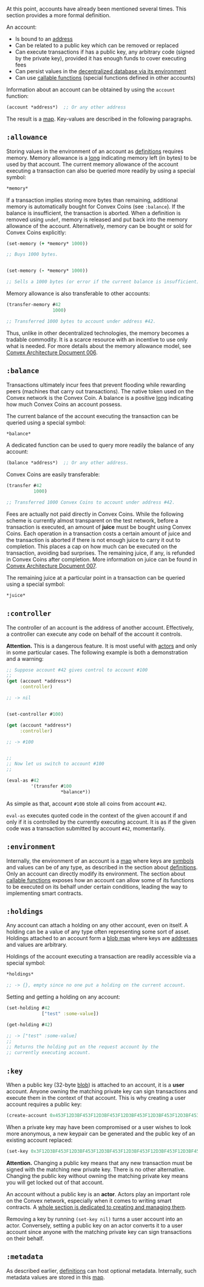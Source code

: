At this point, accounts have already been mentioned several times. This section provides a more formal definition.

An account:

- Is bound to an [address](/cvm/data-types/address)
- Can be related to a public key which can be removed or replaced
- Can execute transactions if has a public key, any arbitrary code (signed by the private key), provided it has enough funds to cover executing fees
- Can persist values in the [decentralized database via its environment](/cvm/definitions)
- Can use [callable functions](/cvm/callable-functions) (special functions defined in other accounts)

Information about an account can be obtained by using the `account` function:

```clojure
(account *address*)  ;; Or any other address
```

The result is a [map](/cvm/data-types/map). Key-values are described in the following paragraphs.


## `:allowance`

Storing values in the environment of an account as [definitions](/cvm/definitions) requires memory. Memory allowance is a [long](/cvm/data-types/numbers)
indicating memory left (in bytes) to be used by that account. The current memory allowance of the account executing a transaction can also be queried
more readily by using a special symbol:

```clojure
*memory*
```

If a transaction implies storing more bytes than remaining, additional memory is automatically bought for Convex Coins (see `:balance`). If the balance is insufficient,
the transaction is aborted. When a definition is removed using `undef`, memory is released and put back into the memory allowance of the account. Alternatively,
memory can be bought or sold for Convex Coins explicitly:

```clojure
(set-memory (+ *memory* 1000))

;; Buys 1000 bytes.


(set-memory (- *memory* 1000))

;; Sells a 1000 bytes (or error if the current balance is insufficient).
```

Memory allowance is also transferable to other accounts:

```clojure
(transfer-memory #42
                 1000)

;; Transferred 1000 bytes to account under address #42.
```

Thus, unlike in other decentralized technologies, the memory becomes a tradable commodity. It is a scarce resource with an incentive to use only what is needed.
For more details about the memory allowance model, see [Convex Architecture Document 006](https://github.com/Convex-Dev/design/tree/main/cad/006_memory).


## `:balance`

Transactions ultimately incur fees that prevent flooding while rewarding peers (machines that carry out transactions). The native token used
on the Convex network is the Convex Coin. A balance is a positive [long](/cvm/data-types/numbers) indicating how much Convex Coins an account possess.

The current balance of the account executing the transaction can be queried using a special symbol:

```clojure
*balance*
```

A dedicated function can be used to query more readily the balance of any account:

```clojure
(balance *address*)  ;; Or any other address.
```

Convex Coins are easily transferable:

```clojure
(transfer #42
          1000)

;; Transferred 1000 Convex Coins to account under address #42.
```

Fees are actually not paid directly in Convex Coins. While the following scheme is currently almost transparent on the test network, before a transaction
is executed, an amount of **juice** must be bought using Convex Coins. Each operation in a transaction costs a certain amount of juice and the transaction is
aborted if there is not enough juice to carry it out to completion. This places a cap on how much can be executed on the transaction, avoiding bad surprises.
The remaining juice, if any, is refunded in Convex Coins after completion. More information on juice can be found in
[Convex Architecture Document 007](https://github.com/Convex-Dev/design/tree/main/cad/007_juice).

The remaining juice at a particular point in a transaction can be queried using a special symbol:

```clojure
*juice*
```


## `:controller`

The controller of an account is the address of another account. Effectively, a controller can execute any code on behalf of the account it controls.

**Attention.** This is a dangerous feature. It is most useful with [actors](/cvm/actors) and only in some particular cases. The following example is both
a demonstration and a warning:

```clojure
;; Suppose account #42 gives control to account #100
;;
(get (account *address*)
     :controller)

;; -> nil


(set-controller #100)

(get (account *address*)
     :controller)

;; -> #100


;;
;; Now let us switch to account #100
;;

(eval-as #42
         '(transfer #100
                    *balance*))
```

As simple as that, account `#100` stole all coins from account `#42`.

`eval-as` executes quoted code in the context of the given account if and only if it is controlled by the currently executing account.
It is as if the given code was a transaction submitted by account `#42`, momentarily.


## `:environment`

Internally, the environment of an account is a [map](/cvm/data-types/map) where keys are [symbols](/cvm/data-types/symbol) and values can be of any type, as
described in the section about [definitions](/cvm/definitions). Only an account can directly modify its environment. The section about
[callable functions](/cvm/callable_functions) exposes how an account can allow some of its functions to be executed on its behalf under certain
conditions, leading the way to implementing smart contracts.


## `:holdings`

Any account can attach a holding on any other account, even on itself. A holding can be a value of any type often representing some sort of asset. Holdings
attached to an account form a [blob map](/cvm/data-types/blob-map) where keys are [addresses](/cvm/data-types/address) and values are arbitrary.

Holdings of the account executing a transaction are readily accessible via a special symbol:

```clojure
*holdings*

;; -> {}, empty since no one put a holding on the current account.
```

Setting and getting a holding on any account:

```clojure
(set-holding #42
             ["test" :some-value])

(get-holding #42)

;; -> ["test" :some-value]
;;
;; Returns the holding put on the request account by the
;; currently executing account.
```


## `:key`

When a public key (32-byte [blob](/cvm/data-types/blob)) is attached to an account, it is a **user** account. Anyone owning the matching private key can sign
transactions and execute them in the context of that account. This is why creating a user account requires a public key:

```clojure
(create-account 0x453F12D3BF453F12D3BF453F12D3BF453F12D3BF453F12D3BF453F12D3BF45DA)
```

When a private key may have been compromised or a user wishes to look more anonymous, a new keypair can be generated and the public key of an existing account
replaced:

```clojure
(set-key 0x3F12D3BF453F12D3BF453F12D3BF453F12D3BF453F12D3BF453F12D3BF45DA9E)
```

**Attention.** Changing a public key means that any new transaction must be signed with the matching new private key. There is no other alternative. Changing
the public key without owning the matching private key means you will get locked out of that account.

An account without a public key is an **actor**. Actors play an important role on the Convex network, especially when it comes to writing smart contracts.
A [whole section is dedicated to creating and managing them](/cvm/actors).

Removing a key by running `(set-key nil)` turns a user account into an actor. Conversely, setting a public key on an actor converts it to a user account since
anyone with the matching private key can sign transactions on their behalf.


## `:metadata`

As described earlier, [definitions](/cvm/definitions) can host optional metadata. Internally, such metadata values are stored in this [map](/cvm/data-types/map).
